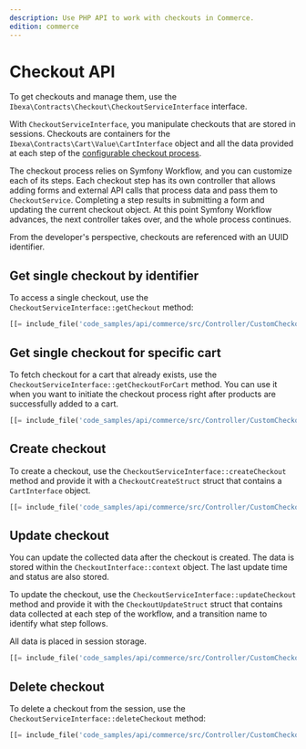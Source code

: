 ```yaml
---
description: Use PHP API to work with checkouts in Commerce.
edition: commerce
---
```


# Checkout API

To get checkouts and manage them, use the `Ibexa\Contracts\Checkout\CheckoutServiceInterface` interface.

With `CheckoutServiceInterface`, you manipulate checkouts that are stored in sessions.
Checkouts are containers for the `Ibexa\Contracts\Cart\Value\CartInterface` object and all the data provided at each step of the [configurable checkout process](configure_checkout.md).

The checkout process relies on Symfony Workflow, and you can customize each of its steps.
Each checkout step has its own controller that allows adding forms and external API calls that process data and pass them to `CheckoutService`. 
Completing a step results in submitting a form and updating the current checkout object.
At this point Symfony Workflow advances, the next controller takes over, and the whole process continues.

From the developer's perspective, checkouts are referenced with an UUID identifier.

## Get single checkout by identifier

To access a single checkout, use the `CheckoutServiceInterface::getCheckout` method:

``` php
[[= include_file('code_samples/api/commerce/src/Controller/CustomCheckoutController.php', 32, 33) =]]
```

## Get single checkout for specific cart

To fetch checkout for a cart that already exists, use the `CheckoutServiceInterface::getCheckoutForCart` method.
You can use it when you want to initiate the checkout process right after products are successfully added to a cart.

``` php
[[= include_file('code_samples/api/commerce/src/Controller/CustomCheckoutController.php', 26, 30) =]]
```

## Create checkout

To create a checkout, use the `CheckoutServiceInterface::createCheckout` method and provide it with a `CheckoutCreateStruct` struct that contains a `CartInterface` object.

``` php
[[= include_file('code_samples/api/commerce/src/Controller/CustomCheckoutController.php', 35, 41) =]]
```

## Update checkout

You can update the collected data after the checkout is created.
The data is stored within the `CheckoutInterface::context` object.
The last update time and status are also stored.

To update the checkout, use the `CheckoutServiceInterface::updateCheckout` method and provide it with the `CheckoutUpdateStruct` struct that contains data collected at each step of the workflow, and a transition name to identify what step follows.

All data is placed in session storage.

``` php
[[= include_file('code_samples/api/commerce/src/Controller/CustomCheckoutController.php', 43, 45) =]]
```

## Delete checkout

To delete a checkout from the session, use the `CheckoutServiceInterface::deleteCheckout` method:

``` php
[[= include_file('code_samples/api/commerce/src/Controller/CustomCheckoutController.php', 47, 48) =]]
```
